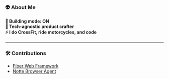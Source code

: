 <h3 align="left">👽 About Me</h3>

<h4 align="left">
 🚀 Building mode: ON <br>
 👾 Tech-agnostic product crafter <br>
 ⚡ I do CrossFit, ride motorcycles, and code
</h4>

---

### 🛠️ Contributions  
- [Fiber Web Framework](https://github.com/gofiber/storage)
- [Notte Browser Agent](https://github.com/nottelabs/notte)
